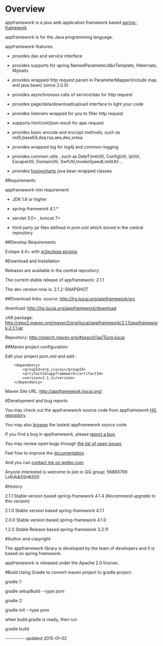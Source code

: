 # Overview

appframework is a java web application framework based [spring-framework](http://www.springsource.org/spring-framework)

appframework is for the Java programming language.

appframework features:

 * provides dao and service interface

 * provides supports for spring NamedParameterJdbcTemplate, Hibernate, Mybatis

 * provides wrapped http request param in ParameterMapper(include map and java bean) (since 2.0.0)

 * provides asynchronous calls of service/dao for http request

 * provides page/data/download/upload interface to light your code

 * provides listeners wrapped for you to filter http request

 * supports html/xml/json result for ajax request

 * provides basic encode and encrypt methods, such as md5,base64,dsa,rsa,aes,des,xxtea

 * provides wrapped log for log4j and common-logging

 * provides common utils , such as DateTimeUtil, ConfigUtil, IpUtil, EscapeUtil, DomainUtil, SwfUtil,InvokeSpeedLimitUtil ...

 * provides [fusioncharts](http://www.fusioncharts.com/) java bean wrapped classes


#Requirements

appframework min requirement:

 * JDK 1.6 or higher

 * spring-framework 4.1.*

 * servlet 3.0+ , tomcat 7+

 * third party jar files defined in pom.xml which stored in the central repository


##Develop Requirements

Eclispe 4.4+ with [m2eclipse plugins](http://www.eclipse.org/m2e/download/)

#Download and Installation

Releases are available in the central repository.

The current stable release of appframework: *2.1.1*

The dev version now is: 2.1.2-SNAPSHOT

##Download links:
source: http://hg.jiucai.org/appframework/src

download: http://hg.jiucai.org/appframework/download

JAR package: http://repo2.maven.org/maven2/org/jiucai/appframework/2.1.1/appframework-2.1.1.jar

Repository: http://search.maven.org/#search|ga|1|org.jiucai


##Maven project configuration:

Edit your project pom.xml and add :

```
    <dependency>
        <groupId>org.jiucai</groupId>
        <artifactId>appframework</artifactId>
        <version>2.1.1</version>
    </dependency>
```

Maven Site URL:  http://appframework.jiucai.org/

#Development and bug reports

You may check out the appframework source code from appframework [HG repository](https://bitbucket.org/jiucai/appframework).

You may also [browse](http://hg.jiucai.org/appframework/src) the lastest appframework source code.

If you find a bug in appframework, please [report a bug](http://hg.jiucai.org/appframework/issues/new).

You may review open bugs through [the list of open issues](http://hg.jiucai.org/appframework/issues?status=new&status=open).


Feel free to improve the [documentation](http://hg.jiucai.org/appframework/wiki) .


And you can [contact me on weibo.com](http://weibo.com/forcer521)

Anyone interested is welcome to join in QQ group: 56883769 (JAVA&SSH&SSI)

#History

2.1.1 Stable version based spring-framework 4.1.4 (*Recommand upgrade to this version*)

2.1.0 Stable version based spring-framework 4.1.1 

2.0.0 Stable version based spring-framework 4.1.0 

1.2.0 Stable Release based spring-framework 3.2.11

#Author and copyright

The appframework library is developed by the team of developers and it is based on spring framework.

appframework is released under the Apache 2.0 license.

#Build Using Gradle
to convert maven project to gradle project:

gradle 1:

gradle setupBuild --type pom

gradle 2:

gradle init --type pom

when build.gradle is ready, then run

gradle build


---------- updated 2015-01-02

